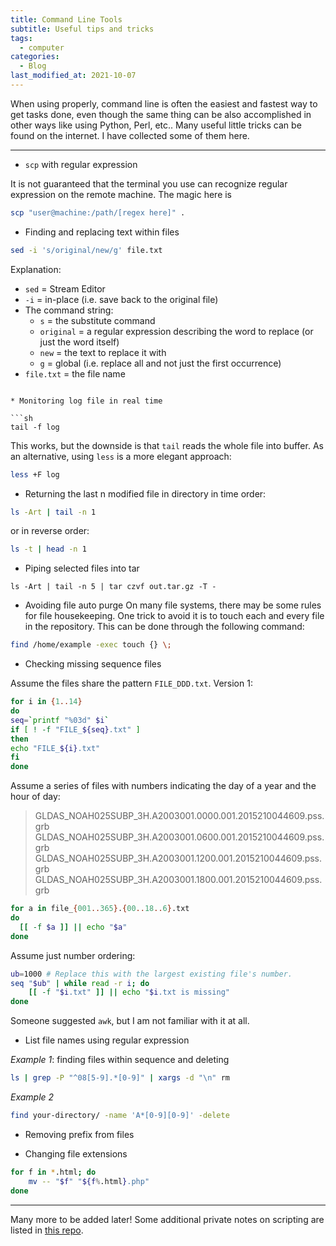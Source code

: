 ```yaml
---
title: Command Line Tools
subtitle: Useful tips and tricks
tags:
  - computer
categories:
  - Blog
last_modified_at: 2021-10-07
---
```


When using properly, command line is often the easiest and fastest way to get tasks done, even though the same thing can be also accomplished in other ways like using Python, Perl, etc..
Many useful little tricks can be found on the internet. I have collected some of them here.

---

* `scp` with regular expression

It is not guaranteed that the terminal you use can recognize regular expression on the remote machine. The magic here is
```sh
scp "user@machine:/path/[regex here]" .
```

* Finding and replacing text within files

```sh
sed -i 's/original/new/g' file.txt
```
Explanation:

  * `sed` = Stream Editor
  * `-i` = in-place (i.e. save back to the original file)
  * The command string:
    * `s` = the substitute command
    * `original` = a regular expression describing the word to replace (or just the word itself)
    * `new` = the text to replace it with
    * `g` = global (i.e. replace all and not just the first occurrence)
  * `file.txt` = the file name
```

* Monitoring log file in real time

```sh
tail -f log
```

This works, but the downside is that `tail` reads the whole file into buffer. As an alternative, using `less` is a more elegant approach:
```sh
less +F log
```

* Returning the last n modified file in directory in time order:
```sh
ls -Art | tail -n 1
```
or in reverse order:
```sh
ls -t | head -n 1
```

* Piping selected files into tar
```
ls -Art | tail -n 5 | tar czvf out.tar.gz -T -
```

* Avoiding file auto purge
On many file systems, there may be some rules for file housekeeping. One trick to avoid it is to touch each and every file in the repository. This can be done through the following command:
```sh
find /home/example -exec touch {} \;
```

* Checking missing sequence files

Assume the files share the pattern `FILE_DDD.txt`.
Version 1:
```sh
for i in {1..14}
do
seq=`printf "%03d" $i`
if [ ! -f "FILE_${seq}.txt" ]
then
echo "FILE_${i}.txt"
fi
done
```

Assume a series of files with numbers indicating the day of a year and the hour of day:
> GLDAS_NOAH025SUBP_3H.A2003001.0000.001.2015210044609.pss.grb
> GLDAS_NOAH025SUBP_3H.A2003001.0600.001.2015210044609.pss.grb
> GLDAS_NOAH025SUBP_3H.A2003001.1200.001.2015210044609.pss.grb
> GLDAS_NOAH025SUBP_3H.A2003001.1800.001.2015210044609.pss.grb

```sh
for a in file_{001..365}.{00..18..6}.txt 
do  
  [[ -f $a ]] || echo "$a"
done
```

Assume just number ordering:
```sh
ub=1000 # Replace this with the largest existing file's number.
seq "$ub" | while read -r i; do
    [[ -f "$i.txt" ]] || echo "$i.txt is missing"
done
```

Someone suggested `awk`, but I am not familiar with it at all.

* List file names using regular expression

*Example 1*: finding files within sequence and deleting
```sh
ls | grep -P "^08[5-9].*[0-9]" | xargs -d "\n" rm
```

*Example 2*
```sh
find your-directory/ -name 'A*[0-9][0-9]' -delete
```

* Removing prefix from files

<script src="https://gist.github.com/larshaendler/3c477182717d32a4fc64070c283d24ad.js"></script>

* Changing file extensions
```sh
for f in *.html; do
    mv -- "$f" "${f%.html}.php"
done
```

---

Many more to be added later! Some additional private notes on scripting are listed in [this repo](https://github.com/henry2004y/ScriptingNotes).
